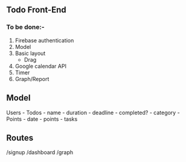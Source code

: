 ## Todo Front-End

### To be done:-

1. Firebase authentication
2. Model
3. Basic layout
    - Drag
4. Google calendar API
5. Timer
6. Graph/Report


## Model

Users
    - Todos
      - name
      - duration
      - deadline
      - completed?
      - category
    - Points
      - date
      - points
      - tasks

## Routes

/signup
/dashboard
/graph
